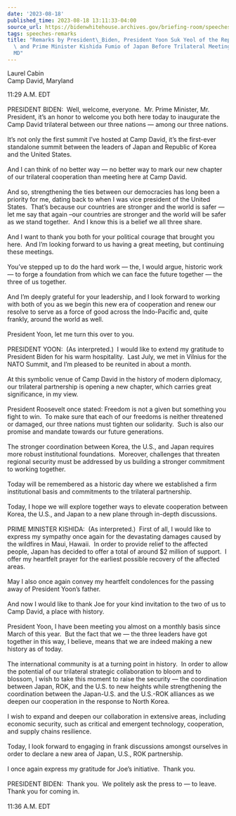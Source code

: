 ```yaml
---
date: '2023-08-18'
published_time: 2023-08-18 13:11:33-04:00
source_url: https://bidenwhitehouse.archives.gov/briefing-room/speeches-remarks/2023/08/18/remarks-by-president-biden-president-yoon-suk-yeol-of-the-republic-of-korea-and-prime-minister-kishida-fumio-of-japan-before-trilateral-meeting-camp-david-md/
tags: speeches-remarks
title: "Remarks by President\_Biden, President Yoon Suk Yeol of the Republic of Korea,\
  \ and Prime Minister Kishida Fumio of Japan Before Trilateral Meeting | Camp David,\_\
  MD"
---
```

 
Laurel Cabin  
Camp David, Maryland

11:29 A.M. EDT  
   
PRESIDENT BIDEN:  Well, welcome, everyone.  Mr. Prime Minister, Mr.
President, it’s an honor to welcome you both here today to inaugurate
the Camp David trilateral between our three nations — among our three
nations.  
   
It’s not only the first summit I’ve hosted at Camp David, it’s the
first-ever standalone summit between the leaders of Japan and Republic
of Korea and the United States.  
   
And I can think of no better way — no better way to mark our new chapter
of our trilateral cooperation than meeting here at Camp David.  
   
And so, strengthening the ties between our democracies has long been a
priority for me, dating back to when I was vice president of the United
States.  That’s because our countries are stronger and the world is
safer — let me say that again –our countries are stronger and the world
will be safer as we stand together.  And I know this is a belief we all
three share.  
   
And I want to thank you both for your political courage that brought you
here.  And I’m looking forward to us having a great meeting, but
continuing these meetings.  
   
You’ve stepped up to do the hard work — the, I would argue, historic
work — to forge a foundation from which we can face the future together
— the three of us together.  
   
And I’m deeply grateful for your leadership, and I look forward to
working with both of you as we begin this new era of cooperation and
renew our resolve to serve as a force of good across the Indo-Pacific
and, quite frankly, around the world as well.  
   
President Yoon, let me turn this over to you.  
   
PRESIDENT YOON:  (As interpreted.)  I would like to extend my gratitude
to President Biden for his warm hospitality.  Last July, we met in
Vilnius for the NATO Summit, and I’m pleased to be reunited in about a
month.  
   
At this symbolic venue of Camp David in the history of modern diplomacy,
our trilateral partnership is opening a new chapter, which carries great
significance, in my view.  
   
President Roosevelt once stated: Freedom is not a given but something
you fight to win.  To make sure that each of our freedoms is neither
threatened or damaged, our three nations must tighten our solidarity. 
Such is also our promise and mandate towards our future generations.  
   
The stronger coordination between Korea, the U.S., and Japan requires
more robust institutional foundations.  Moreover, challenges that
threaten regional security must be addressed by us building a stronger
commitment to working together.  
   
Today will be remembered as a historic day where we established a firm
institutional basis and commitments to the trilateral partnership.  
   
Today, I hope we will explore together ways to elevate cooperation
between Korea, the U.S., and Japan to a new plane through in-depth
discussions.   
   
PRIME MINISTER KISHIDA:  (As interpreted.)  First of all, I would like
to express my sympathy once again for the devastating damages caused by
the wildfires in Maui, Hawaii.  In order to provide relief to the
affected people, Japan has decided to offer a total of around $2 million
of support.  I offer my heartfelt prayer for the earliest possible
recovery of the affected areas.   
   
May I also once again convey my heartfelt condolences for the passing
away of President Yoon’s father.   
   
And now I would like to thank Joe for your kind invitation to the two of
us to Camp David, a place with history.   
   
President Yoon, I have been meeting you almost on a monthly basis since
March of this year.  But the fact that we — the three leaders have got
together in this way, I believe, means that we are indeed making a new
history as of today.   
   
The international community is at a turning point in history.  In order
to allow the potential of our trilateral strategic collaboration to
bloom and to blossom, I wish to take this moment to raise the security —
the coordination between Japan, ROK, and the U.S. to new heights while
strengthening the coordination between the Japan-U.S. and the U.S.-ROK
alliances as we deepen our cooperation in the response to North Korea.  
   
I wish to expand and deepen our collaboration in extensive areas,
including economic security, such as critical and emergent technology,
cooperation, and supply chains resilience.   
   
Today, I look forward to engaging in frank discussions amongst ourselves
in order to declare a new area of Japan, U.S., ROK partnership.   
   
I once again express my gratitude for Joe’s initiative.  Thank you.  
   
PRESIDENT BIDEN:  Thank you.  We politely ask the press to — to leave. 
Thank you for coming in.  
   
11:36 A.M. EDT
